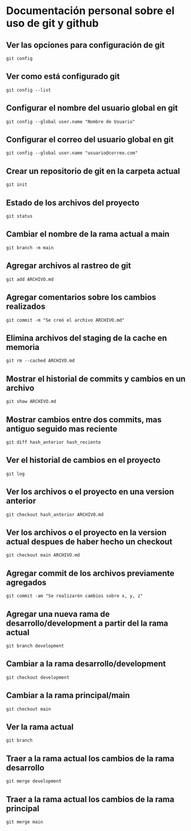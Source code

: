# Documentación personal sobre el uso de git y github

## Ver las opciones para configuración de git

```
git config
```
## Ver como está configurado git

```
git config --list
```

## Configurar el nombre del usuario global en git

```
git config --global user.name "Nombre de Usuario"
```

## Configurar el correo del usuario global en git

```
git config --global user.name "usuario@correo.com"
```

## Crear un repositorio de git en la carpeta actual

```
git init
```

## Estado de los archivos del proyecto

```
git status
```

## Cambiar el nombre de la rama actual a main

```
git branch -m main
```

## Agregar archivos al rastreo de git

```
git add ARCHIVO.md
```

## Agregar comentarios sobre los cambios realizados

```
git commit -m "Se creó el archivo ARCHIVO.md"
```

## Elimina archivos del staging de la cache en memoria

```
git rm --cached ARCHIVO.md
```

## Mostrar el historial de commits y cambios en un archivo

```
git show ARCHIVO.md
```

## Mostrar cambios entre dos commits, mas antiguo seguido mas reciente

```
git diff hash_anterior hash_reciente
```

## Ver el historial de cambios en el proyecto

```
git log
```

## Ver los archivos o el proyecto en una version anterior

```
git checkout hash_anterior ARCHIVO.md
```

## Ver los archivos o el proyecto en la version actual despues de haber hecho un checkout

```
git checkout main ARCHIVO.md
```

## Agregar commit de los archivos previamente agregados

```
git commit -am "Se realizarón cambios sobre x, y, z"
```

## Agregar una nueva rama de desarrollo/development a partir del la rama actual

```
git branch development
```

## Cambiar a la rama desarrollo/development

```
git checkout development
```

## Cambiar a la rama principal/main

```
git checkout main
```

## Ver la rama actual

```
git branch
```

## Traer a la rama actual los cambios de la rama desarrollo

```
git merge development
```

## Traer a la rama actual los cambios de la rama principal

```
git merge main
```


